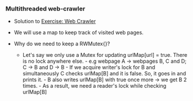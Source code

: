### Multithreaded web-crawler
- Solution to [Exercise: Web Crawler](https://go.dev/tour/concurrency/10)

- We will use a map to keep track of visited web pages.
- Why do we need to keep a RWMutex{}?
  - Let's say we only use a Mutex for updating urlMap[url] = true. There is no lock anywhere else.
        - e.g webpage A -> webpages B, C and D; C -> B and D -> B
        - If we acquire writer's lock for B and simultaneously C checks urlMap[B] and it is false. So, it goes in and prints it.
        - B also writes urlMap[B] with true once more -> we get B 2 times.
        - As a result, we need a reader's lock while checking urlMap[B]
